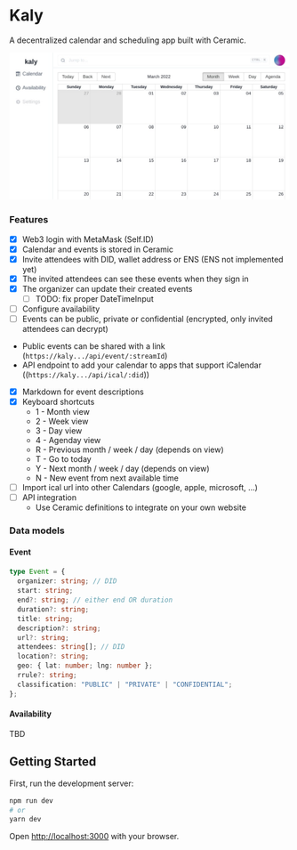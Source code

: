 # Kaly

A decentralized calendar and scheduling app built with Ceramic.

![](public/kaly.jpg)

### Features

- [x] Web3 login with MetaMask (Self.ID)
- [x] Calendar and events is stored in Ceramic
- [x] Invite attendees with DID, wallet address or ENS (ENS not implemented yet)
- [x] The invited attendees can see these events when they sign in
- [x] The organizer can update their created events
  - [ ] TODO: fix proper DateTimeInput
- [ ] Configure availability
- [ ] Events can be public, private or confidential (encrypted, only invited attendees can decrypt)
- Public events can be shared with a link (`https://kaly.../api/event/:streamId`)
- API endpoint to add your calendar to apps that support iCalendar ((`https://kaly.../api/ical/:did`))
- [x] Markdown for event descriptions
- [x] Keyboard shortcuts
  - 1 - Month view
  - 2 - Week view
  - 3 - Day view
  - 4 - Agenday view
  - R - Previous month / week / day (depends on view)
  - T - Go to today
  - Y - Next month / week / day (depends on view)
  - N - New event from next available time
- [ ] Import ical url into other Calendars (google, apple, microsoft, ...)
- [ ] API integration
  - Use Ceramic definitions to integrate on your own website

### Data models

#### Event

```ts
type Event = {
  organizer: string; // DID
  start: string;
  end?: string; // either end OR duration
  duration?: string;
  title: string;
  description?: string;
  url?: string;
  attendees: string[]; // DID
  location?: string;
  geo: { lat: number; lng: number };
  rrule?: string;
  classification: "PUBLIC" | "PRIVATE" | "CONFIDENTIAL";
};
```

#### Availability

TBD

## Getting Started

First, run the development server:

```bash
npm run dev
# or
yarn dev
```

Open [http://localhost:3000](http://localhost:3000) with your browser.
